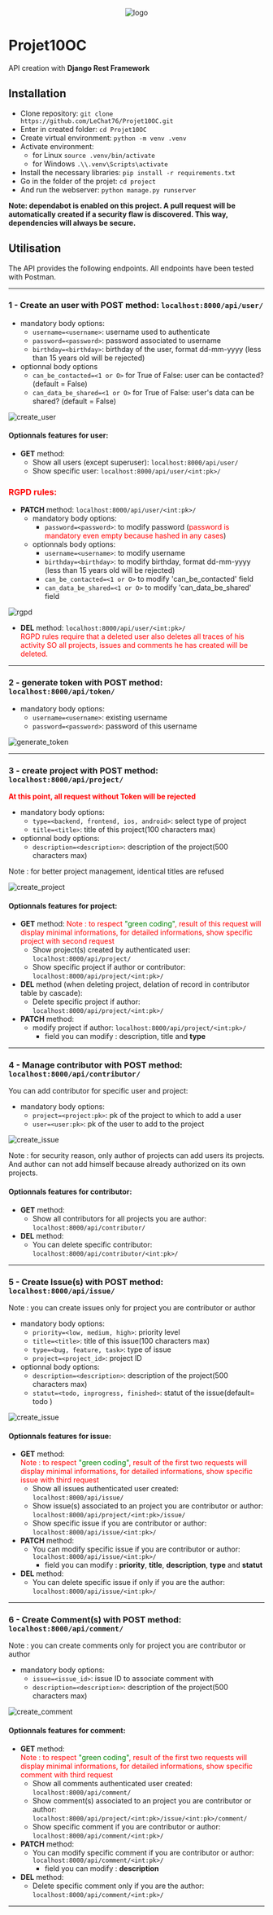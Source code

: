 <p align="center">
 <img alt="logo" src="https://github.com/LeChat76/Projet10OC/assets/119883313/a0820c54-3c47-4f29-b81a-43990c58e9c5">
</p>

# Projet10OC
API creation with __Django Rest Framework__

## Installation

* Clone repository: `git clone https://github.com/LeChat76/Projet10OC.git`  
* Enter in created folder: `cd Projet10OC`  
* Create virtual environment: `python -m venv .venv`  
* Activate environment:  
    * for Linux `source .venv/bin/activate`  
    * for Windows `.\\.venv\Scripts\activate`  
* Install the necessary libraries: `pip install -r requirements.txt`  
* Go in the folder of the projet: `cd project`  
* And run the webserver: `python manage.py runserver`  

**Note: dependabot is enabled on this project. A pull request will be automatically created if a security flaw is discovered. This way, dependencies will always be secure.**

## Utilisation
The API provides the following endpoints.
All endpoints have been tested with Postman.

----------------------------------------------------------------------------------

### 1 - Create an user with **POST** method: `localhost:8000/api/user/`
* mandatory body options:
    - `username=<username>`: username used to authenticate
    - `password=<password>`: password associated to username
    - `birthday=<birthday>`: birthday of the user, format dd-mm-yyyy (less than 15 years old will be rejected)
* optionnal body options
    - `can_be_contacted=<1 or O>` for True of False: user can be contacted? (default = False)
    - `can_data_be_shared=<1 or O>`  for True of False: user's data can be shared? (default = False)

 <img alt="create_user" src="https://github.com/LeChat76/Projet10OC/assets/119883313/669f4860-cea7-40b6-b870-25419a76ca69">

#### Optionnals features for **user**:
- **GET** method:
    - Show all users (except superuser): `localhost:8000/api/user/`
    - Show specific user: `localhost:8000/api/user/<int:pk>/`

### <font color="red">RGPD rules:</font>
- **PATCH** method: `localhost:8000/api/user/<int:pk>/`
    * mandatory body options:  
        - `password=<password>`: to modify password (<font color="red">password is mandatory even empty because hashed in any cases</font>)
    * optionnals body options: 
        - `username=<username>`: to modify username  
        - `birthday=<birthday>`: to modify birthday, format dd-mm-yyyy (less than 15 years old will be rejected)  
        - `can_be_contacted=<1 or O>` to modify 'can_be_contacted' field 
        - `can_data_be_shared=<1 or O>`  to modify 'can_data_be_shared' field  


<img alt="rgpd" src="https://github.com/LeChat76/Projet10OC/assets/119883313/1cf0bf05-38a8-4652-a24f-d78e096e13e7">   

- **DEL** method: `localhost:8000/api/user/<int:pk>/`  
<font color="red">RGPD rules require that a deleted user also deletes all traces of his activity SO all projects, issues and comments he has created will be deleted.</font>

----------------------------------------------------------------------------------

### 2 - generate token with **POST** method: `localhost:8000/api/token/`
* mandatory body options:
    - `username=<username>`: existing username
    - `password=<password>`: password of this username

<img alt="generate_token" src="https://github.com/LeChat76/Projet10OC/assets/119883313/91cc8beb-c5d8-431c-be0d-7e93e5aaa9e8">

----------------------------------------------------------------------------------

### 3 - create project with **POST** method: `localhost:8000/api/project/`
<font color="red">**At this point, all request without Token will be rejected**</font>
* mandatory body options:
    - `type=<backend, frontend, ios, android>`: select type of project
    - `title=<title>`: title of this project(100 characters max)
* optionnal body options:
    - `description=<description>`: description of the project(500 characters max)  

Note : for better project management, identical titles are refused

<img alt="create_project" src="https://github.com/LeChat76/Projet10OC/assets/119883313/3380790e-9632-4610-b98b-87b640541fce">

#### Optionnals features for **project**:
- **GET** method:
    <span style="color:red">Note : to respect <span style="color:green">"green coding"</span>, result of this request will display minimal informations, for detailed informations, show specific project with second request</span>
    - Show project(s) created by authenticated user: `localhost:8000/api/project/`  
    - Show specific project if author or contributor: `localhost:8000/api/project/<int:pk>/`  
- **DEL** method (when deleting project, delation of record in contributor table by cascade):  
    - Delete specific project if author: `localhost:8000/api/project/<int:pk>/`  
- **PATCH** method:  
    - modify project if author: `localhost:8000/api/project/<int:pk>/`  
        - field you can modify : description, title and __type__  
 
----------------------------------------------------------------------------------

### 4 - Manage contributor with **POST** method: `localhost:8000/api/contributor/`
You can add contributor for specific user and project:  
* mandatory body options:  
    - `project=<project:pk>`: pk of the project to which to add a user  
    - `user=<user:pk>`: pk of the user to add to the project  

<img alt="create_issue" src="https://github.com/LeChat76/Projet10OC/assets/119883313/f8b641ec-5a6a-47ce-a1ae-9576195e72f9">

Note : for security reason, only author of projects can add users its projects. And author can not add himself
because already authorized on its own projects.

#### Optionnals features for **contributor**:  
- **GET** method:
    - Show all contributors for all projects you are author: `localhost:8000/api/contributor/`
- **DEL** method:
    - You can delete specific contributor: `localhost:8000/api/contributor/<int:pk>/` 

----------------------------------------------------------------------------------

### 5 - Create Issue(s) with **POST** method: `localhost:8000/api/issue/`
Note : you can create issues only for project you are contributor or author  
* mandatory body options:  
    - `priority=<low, medium, high>`: priority level  
    - `title=<title>`: title of this issue(100 characters max)  
    - `type=<bug, feature, task>`: type of issue  
    - `project=<project_id>`: project ID  
* optionnal body options:  
    - `description=<description>`: description of the project(500 characters max)  
    - `statut=<todo, inprogress, finished>`: statut of the issue(default= todo )  

<img alt="create_issue" src="https://github.com/LeChat76/Projet10OC/assets/119883313/b9e18196-ed9f-47d3-bff4-a874ae741c31">

#### Optionnals features for **issue**:  
- **GET** method:  
    <font color="red">Note : to respect <font color="green">"green coding"</font>, result of the first two requests will display minimal informations, for detailed informations, show specific issue with third request</font>  
    - Show all issues authenticated user created: `localhost:8000/api/issue/`  
    - Show issue(s) associated to an project you are contributor or author: `localhost:8000/api/project/<int:pk>/issue/`  
    - Show specific issue if you are contributor or author: `localhost:8000/api/issue/<int:pk>/`  
- **PATCH** method:
    - You can modify specific issue if you are contributor or author: `localhost:8000/api/issue/<int:pk>/` 
        - field you can modify : __priority__, __title__, __description__, __type__ and __statut__
- **DEL** method:
    - You can delete specific issue if only if you are the author: `localhost:8000/api/issue/<int:pk>/` 

----------------------------------------------------------------------------------

### 6 - Create Comment(s) with **POST** method: `localhost:8000/api/comment/`
Note : you can create comments only for project you are contributor or author
* mandatory body options:
    - `issue=<issue_id>`: issue ID to associate comment with
    - `description=<description>`: description of the project(500 characters max)

<img alt="create_comment" src="https://github.com/LeChat76/Projet10OC/assets/119883313/cc81f63e-0e38-49ef-b7ae-e0720c22f7ac">

#### Optionnals features for **comment**:  
- **GET** method:  
    <font color="red">Note : to respect <font color="green">"green coding"</font>, result of the first two requests will display minimal informations, for detailed informations, show specific comment with third request</font>  
    - Show all comments authenticated user created: `localhost:8000/api/comment/`  
    - Show comment(s) associated to an project you are contributor or author: `localhost:8000/api/project/<int:pk>/issue/<int:pk>/comment/`  
    - Show specific comment if you are contributor or author: `localhost:8000/api/comment/<int:pk>/`  
- **PATCH** method:
    - You can modify specific comment if you are contributor or author: `localhost:8000/api/comment/<int:pk>/`  
        - field you can modify : __description__
- **DEL** method:
    - Delete specific comment only if you are the author: `localhost:8000/api/comment/<int:pk>/` 

----------------------------------------------------------------------------------
